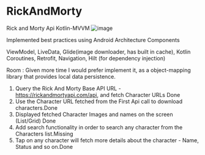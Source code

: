 # RickAndMorty
Rick and Morty Api Kotlin-MVVM
![image](https://user-images.githubusercontent.com/11574730/120745771-d3750980-c4cb-11eb-8e7a-947fe3225d0b.png)

Implemented best practices using Android Architecture Components

ViewModel, LiveData, Glide(image downloader, has built in cache), Kotlin Coroutines, Retrofit, Navigation, Hilt (for dependency injection)

Room : Given more time I would prefer implement it, as a object-mapping library that provides local data persistence.

1. Query the Rick And Morty Base API URL - https://rickandmortyapi.com/api, and fetch Character
URLs Done 
2. Use the Character URL fetched from the First Api call to download characters.Done 
3. Displayed fetched Character Images and names on the screen (List/Grid) Done 
4. Add search functionality in order to search any character from the Characters list.Missing
5. Tap on any character will fetch more details about the character - Name, Status and so on.Done 

